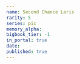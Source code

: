 ```yaml
---
name: Second Chance Laris
rarity: 5
series: pic
memory_alpha:
bigbook_tier: -1
in_portal: true
date:
published: true
---
```



